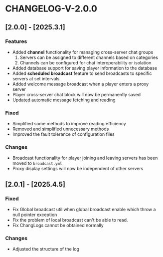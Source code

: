 # CHANGELOG-V-2.0.0

## [2.0.0] - [2025.3.1]
### Features
- Added **channel** functionality for managing cross-server chat groups
    1. Servers can be assigned to different channels based on categories
    2. Channels can be configured for chat interoperability or isolation
- Added database support for saving player information to the database
- Added **scheduled broadcast** feature to send broadcasts to specific servers at set intervals
- Added welcome message broadcast when a player enters a proxy server
- Player cross-server chat block will now be permanently saved
- Updated automatic message fetching and reading

### Fixed
- Simplified some methods to improve reading efficiency
- Removed and simplified unnecessary methods
- Improved the fault tolerance of configuration files

### Changes
- Broadcast functionality for player joining and leaving servers has been moved to `broadcast.yml`
- Proxy display settings will now be independent of other servers

## [2.0.1] - [2025.4.5]
### Fixed
- Fix Global broadcast util when global broadcast enable which throw a null pointer exception
- Fix the problem of local broadcast can't be able to read.
- Fix ChangLogs cannot be obtained normally

### Changes
- Adjusted the structure of the log